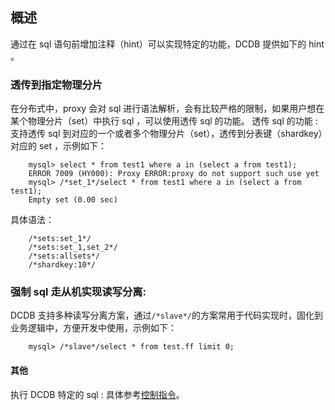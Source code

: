 ## 概述
通过在 sql 语句前增加注释（hint）可以实现特定的功能，DCDB 提供如下的 hint 。

### 透传到指定物理分片
在分布式中，proxy 会对 sql 进行语法解析，会有比较严格的限制，如果用户想在某个物理分片（set）中执行 sql ，可以使用透传 sql 的功能。
透传 sql 的功能 : 支持透传 sql 到对应的一个或者多个物理分片（set），透传到分表键（shardkey）对应的 set ，示例如下：
```
	mysql> select * from test1 where a in (select a from test1);
	ERROR 7009 (HY000): Proxy ERROR:proxy do not support such use yet
	mysql> /*set_1*/select * from test1 where a in (select a from test1);
	Empty set (0.00 sec)
```
具体语法：
```
	/*sets:set_1*/
	/*sets:set_1,set_2*/  
	/*sets:allsets*/
	/*shardkey:10*/
```

### 强制 sql 走从机实现读写分离:

DCDB 支持多种读写分离方案，通过`/*slave*/`的方案常用于代码实现时，固化到业务逻辑中，方便开发中使用，示例如下：
```
	mysql> /*slave*/select * from test.ff limit 0;
```

#### 其他
执行 DCDB 特定的 sql : 具体参考[控制指令](https://www.qcloud.com/document/product/557/8768)。